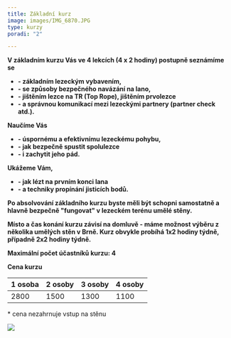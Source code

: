 ```yaml
---
title: Základní kurz
image: images/IMG_6870.JPG
type: kurzy
poradi: "2"

---
```

**V základním kurzu Vás ve 4 lekcích (4 x 2 hodiny) postupně seznámíme se**

* **- základním lezeckým vybavením,**
* **- se způsoby bezpečného navázání na lano,**
* **- jištěním lezce na TR (Top Rope), jištěním prvolezce**
* **- a správnou komunikací mezi lezeckými partnery (partner check atd.).**

**Naučíme Vás**

* **- úspornému a efektivnímu lezeckému pohybu,**
* **- jak bezpečně spustit spolulezce**
* **- i zachytit jeho pád.**

**Ukážeme Vám,**

* **- jak lézt na prvním konci lana**
* **- a techniky propínání jisticích bodů.**

**Po absolvování základního kurzu byste měli být schopni samostatně a hlavně bezpečně "fungovat" v lezeckém terénu umělé stěny.**

**Místo a čas konání kurzu závisí na domluvě - máme možnost výběru z několika umělých stěn v Brně. Kurz obvykle probíhá 1x2 hodiny týdně, případně 2x2 hodiny týdně.**

**Maximální počet účastníků kurzu: 4**

**Cena kurzu**

| 1 osoba | 2 osoby | 3 osoby | 4 osoby |
| --- | --- | --- | --- |
| 2800 | 1500 | 1300 | 1100 |

\* cena nezahrnuje vstup na stěnu

![](/images/victor-xok-oyPLmauJzzo-unsplash.jpg)